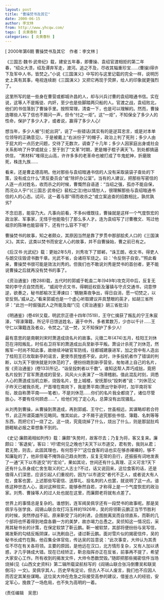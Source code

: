 ```yaml
---
layout: post
title: "曹操焚书及其它"
date: 2000-06-15
author: 李文林
from: http://www.yhcqw.com/
tags: [ 炎黄春秋 ]
categories: [ 炎黄春秋 ]
---
```



[ 2000年第6期 曹操焚书及其它　作者：李文林 ]


《三国志·魏书·武帝纪》载，建安五年春，即曹操、袁绍官渡相拒的第二年春，“绍众大溃，绍及谭弃军走，渡河。追之不及，尽收其辎重珍宝……(曹操)得许下及军中人书，皆焚之。”小说《三国演义》中写的与这里记载的完全一样，说明历史上真有其事，电视连续剧《三国演义》又把它再现于荧屏，给人的印象就更强烈了。


这里所写的是一些身在曹营或都城许昌的人，却与兴兵讨曹的袁绍暗通书信。实在说，这等人不是叛徒、内奸，至少也是些脚踏两只船的人。官渡之战，袁绍败北，他们的书信落到了曹操手里。按照常理，清查一下，也是可以理解的。然而，曹操连哪些人写了信也不屑问一声，但令“付之一炬”。这“一炬”，不知保全了多少人的性命，保护了多少人才，或者说，赢得了多少人心!


想当年，多少人被“引蛇出洞”，说了一些错话(其实有的是逆耳忠言，或是对本单位领导的正确意见)，于是被戴上“右派份子”的帽子，政治上判了死刑；多少人由于屁大的一点历史问题，交待了无数次，调查了十几年；多少人因家庭出身或社会关系影响了升学或就业；至于到了“文革”时期，更是帽子棍子满天飞，到处都搞逼供信， 
“黑材料”堆得比山高，许许多多的老革命也被打成了牛鬼蛇神，折磨致死，株连九族……


看来，还是曹孟德高明。他对那些与袁绍暗通书信的人没有采取装袋子查处的下策，没有成立什么“肃反委员会”或“除奸办公室”。当有的人建议，把那些写密信的人逐一点对姓名，收而杀之的时候，曹慨然自语道：“当绍之强，孤亦不能自保，而况众人乎!”(《三国志·武帝纪》裴松之注)他以情恕人，很理解那些与袁绍暗通书信的人的心态。试问，这一着与那“得而收杀之”或立案追查的招数相比，孰优孰劣?


不念旧恶，能容乃大。凡事向前看，不多纠缠既往，曹操就是这样一个气度恢宏的政治家、军事家，无怪乎他能吸引了那么多人才。连为袁绍写了讨曹檄文、骂过他祖宗的陈琳也能容得下，还有什么容不下呢?

曹操焚书的故事，知之者颇众，其原因当然是靠了罗贯中那部脍炙人口的《三国演义》。其实，这类以焚书而安定人心的故事，并不自曹操始，曹之前已有之。


《后汉书·光武纪》载：更始2年5月，刘秀攻下了邯郸，“诛王朗，收文书，得吏人与朗交往毁谤书数千章。光武不省，会诸将军烧之。曰：‘令反侧子自安。’”照此看来，曹操焚书很可能是效法刘秀的。但我们也不敢说刘秀是焚书的首创者，更不能说曹操之后就再没有焚书的事了。


《资治通鉴》(卷288)载，五代时的郭威于乾盇二年(949年)攻克河中后，反复无常的李守贞自焚而死，“威阅守贞文书，得朝廷权臣及藩镇与守贞交通书，词意悖逆，欲奏之，秘书郎榆次王溥谏曰：‘魑魅乘夜争出，得日自消，愿一切焚之，以安反侧。’威从之。”看来郭威也是一个虚心听取建议并具慧眼的英才，如胡三省所评：“此岂一时倔强武人之所能及哉!”(见《资治通鉴》胡三省批注)


《明通鉴》(卷49)又载，明武宗正德十四年(1519)，王守仁擒获了叛乱的宁王朱宸濠，“得濠簿籍，所记平日馈送姓名，遍于中外，多者累数万，少亦以千计……王守仁以簿籍连及者众，令焚之。”这一焚，又不知保护了多少人!


最有意思的是南朝刘宋时萧道成烧名片的故事。元徵二年(474)五月，桂阳王刘休范在浔阳叛乱，时任右卫将军的萧道成出兵至新亭平叛。萧设计杀死了刘休范，然叛军一时尚不知此事，故继续冲破官军防线，往都城建康进军，加之宫中有人造出了桂阳王已攻取新亭的谣言，更使市民惶惑不安。此时，许多投机者作了错误的判断，以为天下很快就是刘休范的了，便纷纷跑到新亭营垒，匆匆递上自己的名片，按《资治通鉴》(卷133)所记，“诣垒投刺者以千数”。谁知这帮人弄巧成拙，竟把名片投到了官军萧道成的营垒，风风火火表演了一场滑稽剧。值此混乱时刻，洞悉人心的萧道成当机立断，烧毁名片，登上城楼，安抚那伙“投刺者”说：“刘休范父子昨天已被我杀死，尸首埋在南岗下，我是萧平南(萧出守新亭时，加平南将军衔，故自称萧平南——笔者)，不是刘休范……你们的名片我全都烧了，诸位尽管放心，不要有任何顾虑……”，给他们吃了定心丸，总算没有出现骚乱。


从刘秀到曹操，从曹操到萧道成，再到郭威、王守仁，世虽相远，其谋略却若合符节，此正所谓英雄所见略同。惟其如此，才不屑于追究那些书信、簿籍、名刺等等东西，而把它们一烧了之。这一烧，究竟烧掉了什么，烧出了什么，则是那鼠肚鸡肠睚眦必报之辈想象不到的。


《史记·廉颇蔺相如列传》载：廉颇“失势时，故客尽去；乃复为将，客又复来。廉颇曰：‘客退矣’。客曰：‘吁!君何见之晚也?夫天下以市道交，君有势，我则从君；君无势，则去，此固其理也，有何怨乎?’”这位食客的话也实在够赤裸裸的，够不知廉耻的了，他非但毫不掩饰自己趋炎附势，反复无常的丑行，还振振有词地发表了一通“天下以市道交”的“宏论”，果如其论，世间还有什么真理、正义可言?天下还有什么杀身成仁舍生取义的仁人志士?不过，话又说回来，这位食客的话，还是值得人们深思，应该引起人们重视的，因为“以市道交”者代不乏人，或者说大有人在，食客也罢，上述那些写密信、送厚礼、投名刺的人也罢，就说明了这一点。谙练这种世态人心，面对这种现实，能够泰然自若，才称得上是一个气度恢宏的政治家。刘秀、曹操等人的过人处也就在这里，而廉颇老将就有点差了。


世界上的事情总是复杂的。谁想到，连军阀吴佩孚还有一段焚书的故事呢。那是吴佩孚与张学良、阎锡山联合攻打冯玉祥的1926年，吴的将领靳云鹏正当节节胜利的时候，突然停战不前。原来靳受了冯的利诱，企图脱离吴而自领直系，而靳的几个部将也怀着得到地盘各霸一方的美梦，故亦竭力怂恿之。吴侦知这一情况后，采用其秘书长的计策，在保定软禁了靳云鹏。靳一被软禁，其部将便纷纷与吴写信，揭发靳的勾结反叛阴谋，以洗刷自己，诿过靳云鹏。面对雪片似的揭密信件，吴的秘书长成竹在胸，他召集全体官佐，传达吴的旨意说：“此次事变，大帅认为其责任不尽在有关各将领。主要的原因，是他远在汉口，北方情形复杂，又有人加以诱惑，才几乎铸成大错。现在已经矫正，靳总指挥亦正在反省，前事再不提了，希望大家安心工作。所有收到的揭发文件，大帅令悉数焚毁。”随即把那些揭密信件当场烧掉(见《山西文史资料》第二辑所载梁航标写的《阎锡山联合张冯倒曹吴和联吴倒冯》一文)。吴佩孚其人，历史早有定论，但古人不以人废言，我们也不应因人而否定其某些谋略。这位吴大帅在危急之际接受高参的建议，借鉴古人的经验，安定军心，挽救了一场危局，也不失为高明的一着。

(责任编辑　吴思)


